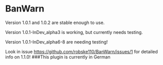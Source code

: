# BanWarn
Version 1.0.1 and 1.0.2 are stable enough to use.

Version 1.0.1-InDev_alpha3 is working, but currently needs testing.

Version 1.0.1-InDev_alpha6-8 are needing testing!

Look in issue https://github.com/robske110/BanWarn/issues/1 for detailed info on 1.1.0!
###This plugin is currently in German
